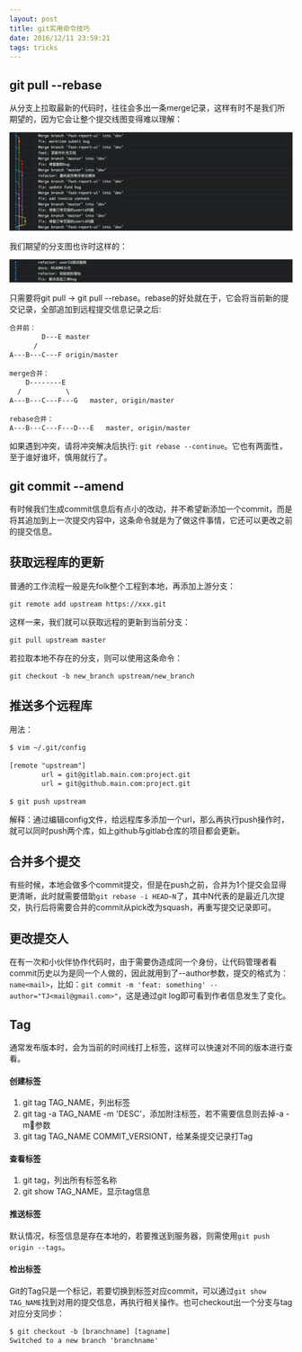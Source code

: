 ```yaml
---
layout: post
title: git实用命令技巧
date: 2016/12/11 23:59:21
tags: tricks
---
```


## git pull --rebase
从分支上拉取最新的代码时，往往会多出一条merge记录，这样有时不是我们所期望的，因为它会让整个提交线图变得难以理解：

![](/imgs/git实用命令技巧-1.png)

我们期望的分支图也许时这样的：

![](/imgs/git实用命令技巧-2.png)

只需要将git pull -> git pull --rebase。rebase的好处就在于，它会将当前新的提交记录，全部追加到远程提交信息记录之后:
```
合并前：
        D---E master
      /
A---B---C---F origin/master

merge合并：
    D--------E  
  /           \
A---B---C---F---G   master, origin/master

rebase合并：
A---B---C---F---D---E   master, origin/master
```

如果遇到冲突，请将冲突解决后执行: `git rebase --continue`。它也有两面性，至于谁好谁坏，慎用就行了。

## git commit --amend
有时候我们生成commit信息后有点小的改动，并不希望新添加一个commit，而是将其追加到上一次提交内容中，这条命令就是为了做这件事情，它还可以更改之前的提交信息。

## 获取远程库的更新
普通的工作流程一般是先folk整个工程到本地，再添加上游分支：
```
git remote add upstream https://xxx.git
```

这样一来，我们就可以获取远程的更新到当前分支：
```
git pull upstream master
```

若拉取本地不存在的分支，则可以使用这条命令：
```
git checkout -b new_branch upstream/new_branch
```

## 推送多个远程库
用法：

```
$ vim ~/.git/config

[remote "upstream"]
        url = git@gitlab.main.com:project.git
        url = git@github.main.com:project.git

$ git push upstream
```

解释：通过编辑config文件，给远程库多添加一个url，那么再执行push操作时，就可以同时push两个库，如上github与gitlab仓库的项目都会更新。

## 合并多个提交
有些时候，本地会做多个commit提交，但是在push之前，合并为1个提交会显得更清晰，此时就需要借助`git rebase -i HEAD~N`了，其中N代表的是最近几次提交，执行后将需要合并的commit从pick改为squash，再重写提交记录即可。

## 更改提交人
在有一次和小伙伴协作代码时，由于需要伪造成同一个身份，让代码管理者看commit历史以为是同一个人做的，因此就用到了--author参数，提交的格式为：`name<mail>`，比如：`git commit -m 'feat: something' --author="TJ<mail@gmail.com>"`，这是通过git log即可看到作者信息发生了变化。

## Tag
通常发布版本时，会为当前的时间线打上标签，这样可以快速对不同的版本进行查看。
#### 创建标签
1. git tag TAG_NAME，列出标签
2. git tag -a  TAG_NAME -m 'DESC'，添加附注标签，若不需要信息则去掉-a -m参数
3. git tag TAG_NAME COMMIT_VERSIONT，给某条提交记录打Tag

#### 查看标签
1. git tag，列出所有标签名称
2. git show TAG_NAME，显示tag信息

#### 推送标签
默认情况，标签信息是存在本地的，若要推送到服务器，则需使用`git push origin --tags`。

#### 检出标签
Git的Tag只是一个标记，若要切换到标签对应commit，可以通过`git show TAG_NAME`找到对用的提交信息，再执行相关操作。也可checkout出一个分支与tag对应分支同步：
```
$ git checkout -b [branchname] [tagname]
Switched to a new branch 'branchname'
```
